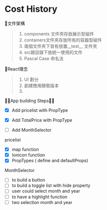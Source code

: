 # Cost History



🐸文件架構

> 1. components 文件夾存放展示型組件
> 2. containers文件夾存放所有的容器型組件
> 3. 兩個文件夾下皆有放置__test__ 文件夾
> 4. src跟目錄下放統一使用的文件
> 5. Pascal Case 命名法

🙉React理念

> 1. UI 劃分
> 2. 創建應用靜態版本
> 3. 

🍑🍑App building Steps🍑🍑

- [x] Add pricelist with PropType
- [x] Add TotalPrice with PropType
- [ ] Add MonthSelector





pricelist 

- [x] map  function
- [x] Ionicon function
- [x] PropTypes ( define and defaultProps)

MonthSelector

- [ ] to build a button
- [ ] to build a toggle list with hide property
- [ ] user could select month and year
- [ ] to have a highlight function
- [ ] two selection month and year
